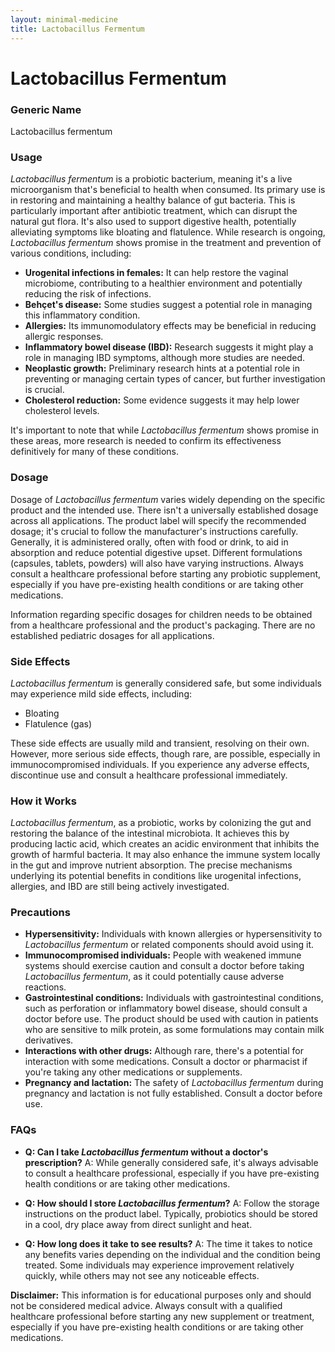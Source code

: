 ```yaml
---
layout: minimal-medicine
title: Lactobacillus Fermentum
---
```


# Lactobacillus Fermentum
### Generic Name
Lactobacillus fermentum

### Usage

*Lactobacillus fermentum* is a probiotic bacterium, meaning it's a live microorganism that's beneficial to health when consumed.  Its primary use is in restoring and maintaining a healthy balance of gut bacteria. This is particularly important after antibiotic treatment, which can disrupt the natural gut flora.  It's also used to support digestive health, potentially alleviating symptoms like bloating and flatulence.  While research is ongoing, *Lactobacillus fermentum* shows promise in the treatment and prevention of various conditions, including:

* **Urogenital infections in females:**  It can help restore the vaginal microbiome, contributing to a healthier environment and potentially reducing the risk of infections.
* **Behçet's disease:** Some studies suggest a potential role in managing this inflammatory condition.
* **Allergies:**  Its immunomodulatory effects may be beneficial in reducing allergic responses.
* **Inflammatory bowel disease (IBD):**  Research suggests it might play a role in managing IBD symptoms, although more studies are needed.
* **Neoplastic growth:** Preliminary research hints at a potential role in preventing or managing certain types of cancer, but further investigation is crucial.
* **Cholesterol reduction:** Some evidence suggests it may help lower cholesterol levels.


It's important to note that while *Lactobacillus fermentum* shows promise in these areas, more research is needed to confirm its effectiveness definitively for many of these conditions.


### Dosage

Dosage of *Lactobacillus fermentum* varies widely depending on the specific product and the intended use.  There isn't a universally established dosage across all applications. The product label will specify the recommended dosage; it's crucial to follow the manufacturer's instructions carefully. Generally, it is administered orally, often with food or drink, to aid in absorption and reduce potential digestive upset. Different formulations (capsules, tablets, powders) will also have varying instructions.  Always consult a healthcare professional before starting any probiotic supplement, especially if you have pre-existing health conditions or are taking other medications.

Information regarding specific dosages for children needs to be obtained from a healthcare professional and the product's packaging.  There are no established pediatric dosages for all applications.


### Side Effects

*Lactobacillus fermentum* is generally considered safe, but some individuals may experience mild side effects, including:

* Bloating
* Flatulence (gas)

These side effects are usually mild and transient, resolving on their own.  However, more serious side effects, though rare, are possible, especially in immunocompromised individuals.   If you experience any adverse effects, discontinue use and consult a healthcare professional immediately.


### How it Works

*Lactobacillus fermentum*, as a probiotic, works by colonizing the gut and restoring the balance of the intestinal microbiota.  It achieves this by producing lactic acid, which creates an acidic environment that inhibits the growth of harmful bacteria.  It may also enhance the immune system locally in the gut and improve nutrient absorption.  The precise mechanisms underlying its potential benefits in conditions like urogenital infections, allergies, and IBD are still being actively investigated.


### Precautions

* **Hypersensitivity:** Individuals with known allergies or hypersensitivity to *Lactobacillus fermentum* or related components should avoid using it.
* **Immunocompromised individuals:** People with weakened immune systems should exercise caution and consult a doctor before taking *Lactobacillus fermentum*, as it could potentially cause adverse reactions.
* **Gastrointestinal conditions:** Individuals with gastrointestinal conditions, such as perforation or inflammatory bowel disease, should consult a doctor before use.  The product should be used with caution in patients who are sensitive to milk protein, as some formulations may contain milk derivatives.
* **Interactions with other drugs:** Although rare, there's a potential for interaction with some medications. Consult a doctor or pharmacist if you're taking any other medications or supplements.
* **Pregnancy and lactation:** The safety of *Lactobacillus fermentum* during pregnancy and lactation is not fully established. Consult a doctor before use.


### FAQs

* **Q: Can I take *Lactobacillus fermentum* without a doctor's prescription?** A: While generally considered safe, it's always advisable to consult a healthcare professional, especially if you have pre-existing health conditions or are taking other medications.

* **Q: How should I store *Lactobacillus fermentum*?** A: Follow the storage instructions on the product label. Typically, probiotics should be stored in a cool, dry place away from direct sunlight and heat.

* **Q: How long does it take to see results?** A: The time it takes to notice any benefits varies depending on the individual and the condition being treated.  Some individuals may experience improvement relatively quickly, while others may not see any noticeable effects.


**Disclaimer:** This information is for educational purposes only and should not be considered medical advice. Always consult with a qualified healthcare professional before starting any new supplement or treatment, especially if you have pre-existing health conditions or are taking other medications.
